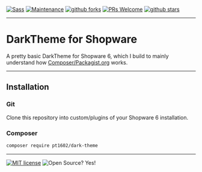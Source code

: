 [![Sass](https://img.shields.io/badge/--blue?logo=sass&logoColor=fff)](https://www.javascript.com/)
[![Maintenance](https://img.shields.io/badge/Maintained%3F-yes-blue.svg)](https://github.com/pt1602/ShopwareDarkTheme/graphs/commit-activity)
[![github forks](https://badgen.net/github/forks/pt1602/ShopwareDarkTheme/)](https://github.com/pt1602/ShopwareDarkTheme/network/)
[![PRs Welcome](https://img.shields.io/badge/PRs-welcome-blue.svg)](http://makeapullrequest.com)
[![github stars](https://img.shields.io/github/stars/pt1602/ShopwareDarkTheme.svg?style=social&label=Star&maxAge=2592000)](https://github.com/pt1602/ShopwareDarkTheme/stargazers/)

---

# DarkTheme for Shopware

A pretty basic DarkTheme for Shopware 6, which I build to mainly understand how [Composer/Packagist.org](https://packagist.org/) works. 

---

## Installation

### Git

Clone this repository into custom/plugins of your Shopware 6 installation.

### Composer

```bash
composer require pt1602/dark-theme
```

---

[![MIT license](https://img.shields.io/badge/License-MIT-blue.svg)](https://lbesson.mit-license.org/)
![Open Source? Yes!](https://badgen.net/badge/Open%20Source%20%3F/Yes%21/blue?icon=github)